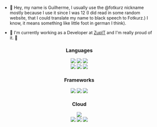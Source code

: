 
* 👋 Hey, my name is Guilherme, I usually use the @fotkurz nickname mostly because I use it since I was 12 (I did read in some random website, that I could translate my name to black speech to Fotkurz.) I know, it means something like little foot in german I think).
  
* :rocket: I'm currently working as a Developer at <a href="https://github.com/ZupIT">ZupIT</a> and I'm really proud of it. :rocket: 

<h3 align=center>Languages</h3>
<p align=center>
  <img src="https://img.shields.io/static/v1?label=Python&message=Level%2070&color=3776AB&logo=python&style=for-the-badge" />
  <img src="https://img.shields.io/static/v1?label=GoLang&message=Level%2040&color=00ADD8&logo=go&style=for-the-badge" />
  <img src="https://img.shields.io/static/v1?label=Rust&message=Level%2010&color=000000&logo=rust&style=for-the-badge" />
  <br>
  <img src="https://img.shields.io/static/v1?label=Kotlin&message=Level%2030&color=7F52FF&logo=kotlin&style=for-the-badge" />
  <img src="https://img.shields.io/static/v1?label=Java&message=Level%2030&color=007396&logo=java&style=for-the-badge" />
  <img src="https://img.shields.io/static/v1?label=JS&message=Level%2040&color=F7DF1E&logo=javascript&style=for-the-badge" />
</p>

<h3 align=center>Frameworks</h3>
<p align=center>
  <img src="https://img.shields.io/static/v1?label=FastAPI&message=Level%2020&color=009688&logo=fastapi&style=for-the-badge" />
  <img src="https://img.shields.io/static/v1?label=Spring Boot&message=Level%2040&color=6DB33F&logo=springboot&style=for-the-badge" />
  <img src="https://img.shields.io/static/v1?label=Micronauts&message=Level%2040&color=007396&logo=micronaut&style=for-the-badge" />
</p>

<h3 align=center>Cloud</h3>
<p align=center>
  <img src="https://img.shields.io/static/v1?label=AWS&message=Level%2030&color=232F3E&logo=amazonaws&style=for-the-badge" />
  <br>
  <img src="https://img.shields.io/static/v1?label=AWS Lambda&message=Level%2050&color=FF9900&logo=awslambda&style=for-the-badge" />
  <img src="https://img.shields.io/static/v1?label=AWS S3&message=Level%2030&color=569A31&logo=amazons3&style=for-the-badge" />
  <img src="https://img.shields.io/static/v1?label=AWS EC2&message=Level%2040&color=FF9900&logo=amazonec2&style=for-the-badge" />
</p>
